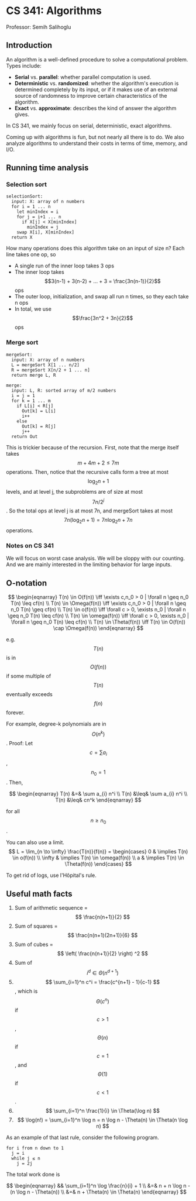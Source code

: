 # CS 341: Algorithms

Professor: Semih Salihoglu

## Introduction

An algorithm is a well-defined procedure to solve a computational problem. Types include:

- **Serial** vs. **parallel**: whether parallel computation is used.
- **Deterministic** vs. **randomized**: whether the algorithm's execution is determined completely by its input, or if it makes use of an external source of randomness to improve certain characteristics of the algorithm.
- **Exact** vs. **approximate**: describes the kind of answer the algorithm gives.

In CS 341, we mainly focus on serial, deterministic, exact algorithms.

Coming up with algorithms is fun, but not nearly all there is to do. We also analyze algorithms to understand their costs in terms of time, memory, and I/O.

## Running time analysis

### Selection sort

```
selectionSort:
  input: X: array of n numbers
  for i = 1 ... n
    let minIndex = i
    for j = i+1 ... n
      if X[j] < X[minIndex]
        minIndex = j
    swap X[i], X[minIndex]
  return X
```

How many operations does this algorithm take on an input of size n? Each line takes one op, so
- A single run of the inner loop takes 3 ops
- The inner loop takes $$3(n-1) + 3(n-2) + ... + 3 = \frac{3n(n-1)}{2}$$ ops
- The outer loop, initialization, and swap all run n times, so they each take n ops
- In total, we use $$\frac{3n^2 + 3n}{2}$$ ops

### Merge sort

```
mergeSort:
  input: X: array of n numbers
  L = mergeSort X[1 ... n/2]
  R = mergeSort X[n/2 + 1 ... n]
  return merge L, R

merge:
  input: L, R: sorted array of m/2 numbers
  i = j = 1
  for k = 1 ... m
    if L[i] < R[j]
      Out[k] = L[i]
      i++
    else
      Out[k] = R[j]
      j++
  return Out
```

This is trickier because of the recursion. First, note that the merge itself takes $$m + 4m + 2 ≤ 7m$$ operations. Then, notice that the recursive calls form a tree at most $$\log_{2}n + 1$$ levels, and at level j, the subproblems are of size at most $$7n/2^j$$. So the total ops at level j is at most 7n, and mergeSort takes at most $$7n(\log_{2}n + 1) = 7n \log_{2}n + 7n$$ operations.

### Notes on CS 341

We will focus on worst case analysis. We will be sloppy with our counting. And we are mainly interested in the limiting behavior for large inputs.

## O-notation

$$
\begin{eqnarray}
T(n) \in O(f(n))      \iff \exists c,n_0 > 0 | \forall n \geq n_0 T(n) \leq cf(n) \\
T(n) \in \Omega(f(n)) \iff \exists c,n_0 > 0 | \forall n \geq n_0 T(n) \geq cf(n) \\
T(n) \in o(f(n))      \iff \forall c > 0, \exists n_0 | \forall n \geq n_0 T(n) \leq cf(n) \\
T(n) \in \omega(f(n)) \iff \forall c > 0, \exists n_0 | \forall n \geq n_0 T(n) \leq cf(n) \\
T(n) \in \Theta(f(n)) \iff T(n) \in O(f(n)) \cap \Omega(f(n))
\end{eqnarray}
$$

e.g. $$T(n)$$ is in $$O(f(n))$$ if some multiple of $$T(n)$$ eventually exceeds $$f(n)$$ forever.

For example, degree-k polynomials are in $$O(n^k)$$. Proof: Let $$c = \sum a_i$$, $$n_0 = 1$$. Then,

$$
\begin{eqnarray}
T(n) &=& \sum a_{i} n^i \\
T(n) &\leq& \sum a_{i} n^i \\
T(n) &\leq& cn^k
\end{eqnarray}
$$

for all $$ n \geq n_0 $$.

You can also use a limit.
$$
L = \lim_{n \to \infty} \frac{T(n)}{f(n)} = 
\begin{cases}
0 & \implies T(n) \in o(f(n)) \\
\infty & \implies T(n) \in \omega(f(n)) \\
a & \implies T(n) \in \Theta(f(n))
\end{cases}
$$

To get rid of logs, use l'Hôpital's rule.

## Useful math facts

1. Sum of arithmetic sequence = $$ \frac{n(n+1)}{2} $$
2. Sum of squares = $$ \frac{n(n+1)(2n+1)}{6} $$
3. Sum of cubes = $$ \left( \frac{n(n+1)}{2} \right) ^2 $$
4. Sum of $$ i^d \in \Theta(n^{d+1}) $$
5. $$ \sum_{i=1}^n c^i = \frac{c^{n+1} - 1}{c-1} $$, which is $$ \Theta(c^n) $$ if $$ c > 1 $$, $$ \Theta(n) $$ if $$ c = 1 $$, and $$ \Theta(1) $$ if $$ c < 1 $$.
6. $$ \sum_{i=1}^n \frac{1}{i} \in \Theta(\log n) $$
7. $$ \log(n!) = \sum_{i=1}^n \log n = n \log n - \Theta(n) \in \Theta(n \log n) $$

As an example of that last rule, consider the following program.

```
for i from n down to 1
  j = i
  while j ≤ n
    j = 2j
```

The total work done is

$$
\begin{eqnarray}
&& \sum_{i=1}^n \log \frac{n}{i} + 1 \\
&=& n + n \log n - (n \log n - \Theta(n)) \\
&=& n + \Theta(n)  \in \Theta(n)
\end{eqnarray}
$$
